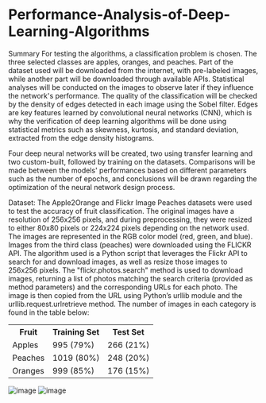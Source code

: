 # Performance-Analysis-of-Deep-Learning-Algorithms

Summary
For testing the algorithms, a classification problem is chosen. The three selected classes are apples, oranges, and peaches. Part of the dataset used will be downloaded from the internet, with pre-labeled images, while another part will be downloaded through available APIs. Statistical analyses will be conducted on the images to observe later if they influence the network's performance. The quality of the classification will be checked by the density of edges detected in each image using the Sobel filter. Edges are key features learned by convolutional neural networks (CNN), which is why the verification of deep learning algorithms will be done using statistical metrics such as skewness, kurtosis, and standard deviation, extracted from the edge density histograms.

Four deep neural networks will be created, two using transfer learning and two custom-built, followed by training on the datasets. Comparisons will be made between the models' performances based on different parameters such as the number of epochs, and conclusions will be drawn regarding the optimization of the neural network design process.

Dataset:
The Apple2Orange and Flickr Image Peaches datasets were used to test the accuracy of fruit classification. The original images have a resolution of 256x256 pixels, and during preprocessing, they were resized to either 80x80 pixels or 224x224 pixels depending on the network used. The images are represented in the RGB color model (red, green, and blue). Images from the third class (peaches) were downloaded using the FLICKR API. The algorithm used is a Python script that leverages the Flickr API to search for and download images, as well as resize those images to 256x256 pixels. The "flickr.photos.search" method is used to download images, returning a list of photos matching the search criteria (provided as method parameters) and the corresponding URLs for each photo. The image is then copied from the URL using Python’s urllib module and the urllib.request.urlretrieve method. The number of images in each category is found in the table below:

<table>
  <tr>
    <th>Fruit</th>
    <th>Training Set</th>
    <th>Test Set</th>
  </tr>
  <tr>
    <td>Apples</td>
    <td>995 (79%)</td>
    <td>266 (21%)</td>
  </tr>
  <tr>
    <td>Peaches</td>
    <td>1019 (80%)</td>
    <td>248 (20%)</td>
  </tr>
  <tr>
    <td>Oranges</td>
    <td>999 (85%)</td>
    <td>176 (15%)</td>
  </tr>
</table>

![image](https://github.com/user-attachments/assets/759482be-9a9d-4f40-b02f-8c0caf5c2f68) ![image](https://github.com/user-attachments/assets/5abc7005-ddb5-49af-9348-a6e84345ff1e)



 
 

